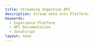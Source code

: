 ```yaml
---
title: Streaming Ingestion API
description: Stream data into Platform.
keywords: 
  - Experience Platform
  - API Documentation
  - JavaScript
layout: none
--- 
```

<RedoclyAPIBlock src="/experience-platform-apis/swagger-specs/streaming-ingestion.yml"/>
